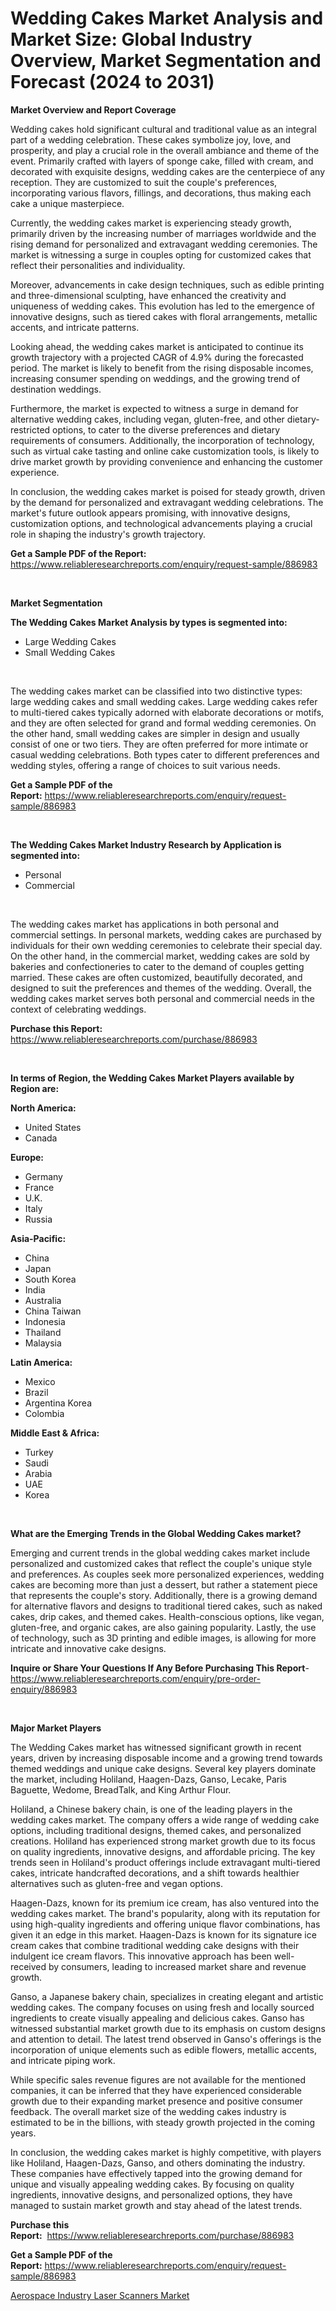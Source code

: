 <p><h1>Wedding Cakes Market Analysis and Market Size: Global Industry Overview, Market Segmentation and Forecast (2024 to 2031)</h1></p><p><strong>Market Overview and Report Coverage</strong></p>
<p><p>Wedding cakes hold significant cultural and traditional value as an integral part of a wedding celebration. These cakes symbolize joy, love, and prosperity, and play a crucial role in the overall ambiance and theme of the event. Primarily crafted with layers of sponge cake, filled with cream, and decorated with exquisite designs, wedding cakes are the centerpiece of any reception. They are customized to suit the couple's preferences, incorporating various flavors, fillings, and decorations, thus making each cake a unique masterpiece.</p><p>Currently, the wedding cakes market is experiencing steady growth, primarily driven by the increasing number of marriages worldwide and the rising demand for personalized and extravagant wedding ceremonies. The market is witnessing a surge in couples opting for customized cakes that reflect their personalities and individuality.</p><p>Moreover, advancements in cake design techniques, such as edible printing and three-dimensional sculpting, have enhanced the creativity and uniqueness of wedding cakes. This evolution has led to the emergence of innovative designs, such as tiered cakes with floral arrangements, metallic accents, and intricate patterns.</p><p>Looking ahead, the wedding cakes market is anticipated to continue its growth trajectory with a projected CAGR of 4.9% during the forecasted period. The market is likely to benefit from the rising disposable incomes, increasing consumer spending on weddings, and the growing trend of destination weddings.</p><p>Furthermore, the market is expected to witness a surge in demand for alternative wedding cakes, including vegan, gluten-free, and other dietary-restricted options, to cater to the diverse preferences and dietary requirements of consumers. Additionally, the incorporation of technology, such as virtual cake tasting and online cake customization tools, is likely to drive market growth by providing convenience and enhancing the customer experience.</p><p>In conclusion, the wedding cakes market is poised for steady growth, driven by the demand for personalized and extravagant wedding celebrations. The market's future outlook appears promising, with innovative designs, customization options, and technological advancements playing a crucial role in shaping the industry's growth trajectory.</p></p>
<p><strong>Get a Sample PDF of the Report:</strong> <a href="https://www.reliableresearchreports.com/enquiry/request-sample/886983">https://www.reliableresearchreports.com/enquiry/request-sample/886983</a></p>
<p>&nbsp;</p>
<p><strong>Market Segmentation</strong></p>
<p><strong>The Wedding Cakes Market Analysis by types is segmented into:</strong></p>
<p><ul><li>Large Wedding Cakes</li><li>Small Wedding Cakes</li></ul></p>
<p>&nbsp;</p>
<p><p>The wedding cakes market can be classified into two distinctive types: large wedding cakes and small wedding cakes. Large wedding cakes refer to multi-tiered cakes typically adorned with elaborate decorations or motifs, and they are often selected for grand and formal wedding ceremonies. On the other hand, small wedding cakes are simpler in design and usually consist of one or two tiers. They are often preferred for more intimate or casual wedding celebrations. Both types cater to different preferences and wedding styles, offering a range of choices to suit various needs.</p></p>
<p><strong>Get a Sample PDF of the Report:</strong>&nbsp;<a href="https://www.reliableresearchreports.com/enquiry/request-sample/886983">https://www.reliableresearchreports.com/enquiry/request-sample/886983</a></p>
<p>&nbsp;</p>
<p><strong>The Wedding Cakes Market Industry Research by Application is segmented into:</strong></p>
<p><ul><li>Personal</li><li>Commercial</li></ul></p>
<p>&nbsp;</p>
<p><p>The wedding cakes market has applications in both personal and commercial settings. In personal markets, wedding cakes are purchased by individuals for their own wedding ceremonies to celebrate their special day. On the other hand, in the commercial market, wedding cakes are sold by bakeries and confectioneries to cater to the demand of couples getting married. These cakes are often customized, beautifully decorated, and designed to suit the preferences and themes of the wedding. Overall, the wedding cakes market serves both personal and commercial needs in the context of celebrating weddings.</p></p>
<p><strong>Purchase this Report:</strong>&nbsp; <a href="https://www.reliableresearchreports.com/purchase/886983">https://www.reliableresearchreports.com/purchase/886983</a></p>
<p>&nbsp;</p>
<p><strong>In terms of Region, the Wedding Cakes Market Players available by Region are:</strong></p>
<p>
    <p> <strong> North America: </strong>
        <ul>
            <li>United States</li>
            <li>Canada</li>
        </ul>
        </p> 
    <p> <strong> Europe: </strong>
        <ul>
            <li>Germany</li>
            <li>France</li>
            <li>U.K.</li>
            <li>Italy</li>
            <li>Russia</li>
        </ul>
        </p> 
    <p> <strong> Asia-Pacific: </strong>
        <ul>
            <li>China</li>
            <li>Japan</li>
            <li>South Korea</li>
            <li>India</li>
            <li>Australia</li>
            <li>China Taiwan</li>
            <li>Indonesia</li>
            <li>Thailand</li>
            <li>Malaysia</li>
        </ul>
        </p> 
    <p> <strong> Latin America: </strong>
        <ul>
            <li>Mexico</li>
            <li>Brazil</li>
            <li>Argentina Korea</li>
            <li>Colombia</li>
        </ul>
        </p> 
    <p> <strong> Middle East & Africa: </strong>
        <ul>
            <li>Turkey</li>
            <li>Saudi</li>
            <li>Arabia</li>
            <li>UAE</li>
            <li>Korea</li>
        </ul>
    </p>
    </p>
<p>&nbsp;</p>
<p><strong>What are the Emerging Trends in the Global Wedding Cakes market?</strong></p>
<p><p>Emerging and current trends in the global wedding cakes market include personalized and customized cakes that reflect the couple's unique style and preferences. As couples seek more personalized experiences, wedding cakes are becoming more than just a dessert, but rather a statement piece that represents the couple's story. Additionally, there is a growing demand for alternative flavors and designs to traditional tiered cakes, such as naked cakes, drip cakes, and themed cakes. Health-conscious options, like vegan, gluten-free, and organic cakes, are also gaining popularity. Lastly, the use of technology, such as 3D printing and edible images, is allowing for more intricate and innovative cake designs.</p></p>
<p><strong>Inquire or Share Your Questions If Any Before Purchasing This Report</strong>- <a href="https://www.reliableresearchreports.com/enquiry/pre-order-enquiry/886983">https://www.reliableresearchreports.com/enquiry/pre-order-enquiry/886983</a></p>
<p>&nbsp;</p>
<p><strong>Major Market Players</strong></p>
<p><p>The Wedding Cakes market has witnessed significant growth in recent years, driven by increasing disposable income and a growing trend towards themed weddings and unique cake designs. Several key players dominate the market, including Holiland, Haagen-Dazs, Ganso, Lecake, Paris Baguette, Wedome, BreadTalk, and King Arthur Flour. </p><p>Holiland, a Chinese bakery chain, is one of the leading players in the wedding cakes market. The company offers a wide range of wedding cake options, including traditional designs, themed cakes, and personalized creations. Holiland has experienced strong market growth due to its focus on quality ingredients, innovative designs, and affordable pricing. The key trends seen in Holiland's product offerings include extravagant multi-tiered cakes, intricate handcrafted decorations, and a shift towards healthier alternatives such as gluten-free and vegan options.</p><p>Haagen-Dazs, known for its premium ice cream, has also ventured into the wedding cakes market. The brand's popularity, along with its reputation for using high-quality ingredients and offering unique flavor combinations, has given it an edge in this market. Haagen-Dazs is known for its signature ice cream cakes that combine traditional wedding cake designs with their indulgent ice cream flavors. This innovative approach has been well-received by consumers, leading to increased market share and revenue growth.</p><p>Ganso, a Japanese bakery chain, specializes in creating elegant and artistic wedding cakes. The company focuses on using fresh and locally sourced ingredients to create visually appealing and delicious cakes. Ganso has witnessed substantial market growth due to its emphasis on custom designs and attention to detail. The latest trend observed in Ganso's offerings is the incorporation of unique elements such as edible flowers, metallic accents, and intricate piping work.</p><p>While specific sales revenue figures are not available for the mentioned companies, it can be inferred that they have experienced considerable growth due to their expanding market presence and positive consumer feedback. The overall market size of the wedding cakes industry is estimated to be in the billions, with steady growth projected in the coming years.</p><p>In conclusion, the wedding cakes market is highly competitive, with players like Holiland, Haagen-Dazs, Ganso, and others dominating the industry. These companies have effectively tapped into the growing demand for unique and visually appealing wedding cakes. By focusing on quality ingredients, innovative designs, and personalized options, they have managed to sustain market growth and stay ahead of the latest trends.</p></p>
<p><strong>Purchase this Report:</strong>&nbsp;&nbsp;<a href="https://www.reliableresearchreports.com/purchase/886983">https://www.reliableresearchreports.com/purchase/886983</a></p>
<p></p>
<p><strong>Get a Sample PDF of the Report:</strong>&nbsp;<a href="https://www.reliableresearchreports.com/enquiry/request-sample/886983">https://www.reliableresearchreports.com/enquiry/request-sample/886983</a></p>
<p><p><a href="https://issuu.com/reportprime-2/docs/aerospace-industry-laser-scanners-market-size-2030">Aerospace Industry Laser Scanners Market</a></p></p>
